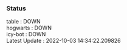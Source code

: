 ### Status


table : DOWN  
hogwarts : DOWN  
icy-bot : DOWN  
Latest Update : 2022-10-03 14:34:22.209826
